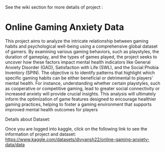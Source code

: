 See the wiki section for more details of project :

# Online Gaming Anxiety Data

This project aims to analyze the intricate relationship between gaming habits and psychological well-being using a comprehensive global dataset of gamers. By examining various gaming behaviors, such as playstyles, the duration of gameplay, and the types of games played, the project seeks to uncover how these factors impact mental health indicators like General Anxiety Disorder (GAD), Satisfaction with Life (SWL), and the Social Phobia Inventory (SPIN). 
The objective is to identify patterns that highlight which specific gaming habits can be either beneficial or detrimental to players’ mental health. 
For instance, understanding whether certain playstyles, such as cooperative or competitive gaming, lead to greater social connectivity or increased anxiety will provide crucial insights. This analysis will ultimately inform the optimization of game features designed to encourage healthier gaming practices, helping to foster a gaming environment that supports improved mental health outcomes for players

Details about Dataset:

Once you are logged into kaggle, click on the following link to see the information of project and dataset: 
https://www.kaggle.com/datasets/divyansh22/online-gaming-anxiety-data/data
